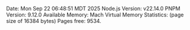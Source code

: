 Date: Mon Sep 22 06:48:51 MDT 2025
Node.js Version: v22.14.0
PNPM Version: 9.12.0
Available Memory: Mach Virtual Memory Statistics: (page size of 16384 bytes)
Pages free: 9534.

